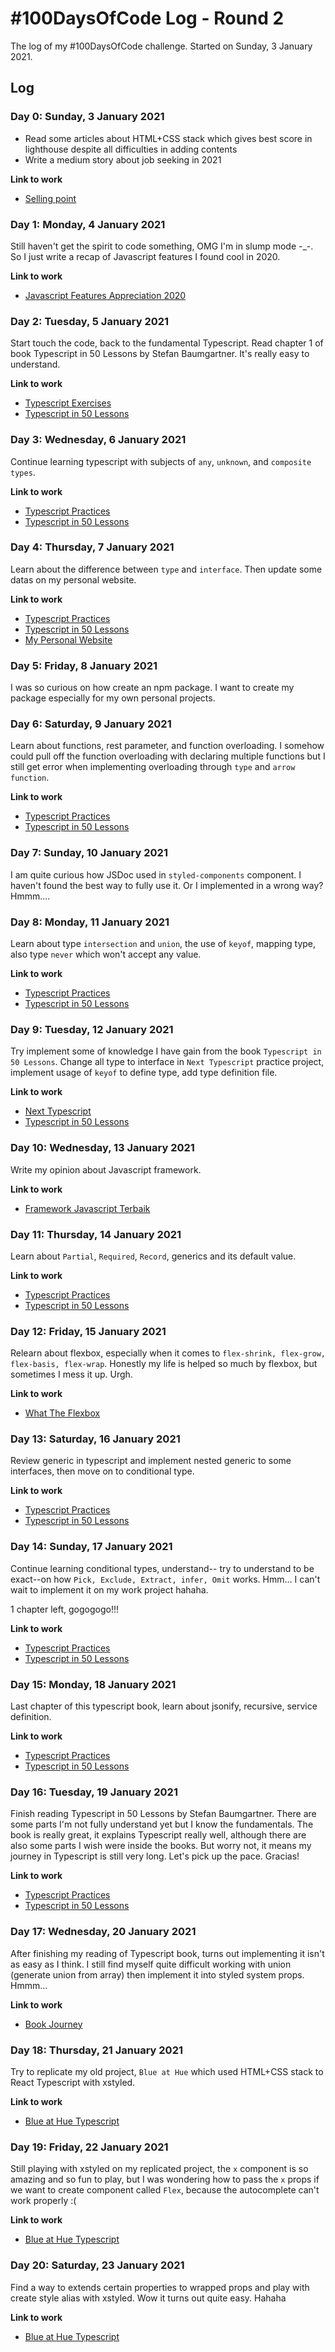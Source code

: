 # #100DaysOfCode Log - Round 2

The log of my #100DaysOfCode challenge. Started on Sunday, 3 January 2021.

## Log

### Day 0: Sunday, 3 January 2021

- Read some articles about HTML+CSS stack which gives best score in lighthouse despite all difficulties in adding contents
- Write a medium story about job seeking in 2021

**Link to work**

- [Selling point](https://iamashari.medium.com/selling-point-5694324da3b7)

### Day 1: Monday, 4 January 2021

Still haven't get the spirit to code something, OMG I'm in slump mode -\_-. So I just write a recap of Javascript features I found cool in 2020.

**Link to work**

- [Javascript Features Appreciation 2020](https://medium.com/bahas-javascript/javascript-features-appreciation-2020-f9bd90d9141e)

### Day 2: Tuesday, 5 January 2021

Start touch the code, back to the fundamental Typescript. Read chapter 1 of book Typescript in 50 Lessons by Stefan Baumgartner. It's really easy to understand.

**Link to work**

- [Typescript Exercises](https://github.com/asharimh97/100-days-of-code/tree/master/typescript-exercises)
- [Typescript in 50 Lessons](https://typescript-book.com/)

### Day 3: Wednesday, 6 January 2021

Continue learning typescript with subjects of `any`, `unknown`, and `composite types`.

**Link to work**

- [Typescript Practices](https://github.com/asharimh97/practices/tree/master/typescript/lesson-1)
- [Typescript in 50 Lessons](https://typescript-book.com/)

### Day 4: Thursday, 7 January 2021

Learn about the difference between `type` and `interface`. Then update some datas on my personal website.

**Link to work**

- [Typescript Practices](https://github.com/asharimh97/practices/tree/master/typescript/lesson-1)
- [Typescript in 50 Lessons](https://typescript-book.com/)
- [My Personal Website](https://iamashari.space/)

### Day 5: Friday, 8 January 2021

I was so curious on how create an npm package. I want to create my package especially for my own personal projects.

### Day 6: Saturday, 9 January 2021

Learn about functions, rest parameter, and function overloading. I somehow could pull off the function overloading with declaring multiple functions but I still get error when implementing overloading through `type` and `arrow function`.

**Link to work**

- [Typescript Practices](https://github.com/asharimh97/practices/tree/master/typescript/lesson-2)
- [Typescript in 50 Lessons](https://typescript-book.com/)

### Day 7: Sunday, 10 January 2021

I am quite curious how JSDoc used in `styled-components` component. I haven't found the best way to fully use it. Or I implemented in a wrong way? Hmmm....

### Day 8: Monday, 11 January 2021

Learn about type `intersection` and `union`, the use of `keyof`, mapping type, also type `never` which won't accept any value.

**Link to work**

- [Typescript Practices](https://github.com/asharimh97/practices/tree/master/typescript/lesson-2)
- [Typescript in 50 Lessons](https://typescript-book.com/)

### Day 9: Tuesday, 12 January 2021

Try implement some of knowledge I have gain from the book `Typescript in 50 Lessons`. Change all type to interface in `Next Typescript` practice project, implement usage of `keyof` to define type, add type definition file.

**Link to work**

- [Next Typescript](https://github.com/asharimh97/practices/tree/master/react-practices/next-typescript)
- [Typescript in 50 Lessons](https://typescript-book.com/)

### Day 10: Wednesday, 13 January 2021

Write my opinion about Javascript framework.

**Link to work**

- [Framework Javascript Terbaik](https://medium.com/bahas-javascript/library-framework-js-terbaik-23b6168d6c7b)

### Day 11: Thursday, 14 January 2021

Learn about `Partial`, `Required`, `Record`, generics and its default value.

**Link to work**

- [Typescript Practices](https://github.com/asharimh97/practices/tree/master/typescript/lesson-3)
- [Typescript in 50 Lessons](https://typescript-book.com/)

### Day 12: Friday, 15 January 2021

Relearn about flexbox, especially when it comes to `flex-shrink, flex-grow, flex-basis, flex-wrap`. Honestly my life is helped so much by flexbox, but sometimes I mess it up. Urgh.

**Link to work**

- [What The Flexbox](https://flexbox.io/)

### Day 13: Saturday, 16 January 2021

Review generic in typescript and implement nested generic to some interfaces, then move on to conditional type.

**Link to work**

- [Typescript Practices](https://github.com/asharimh97/practices/tree/master/typescript/lesson-3)
- [Typescript in 50 Lessons](https://typescript-book.com/)

### Day 14: Sunday, 17 January 2021

Continue learning conditional types, understand-- try to understand to be exact--on how `Pick, Exclude, Extract, infer, Omit` works. Hmm... I can't wait to implement it on my work project hahaha.

1 chapter left, gogogogo!!!

**Link to work**

- [Typescript Practices](https://github.com/asharimh97/practices/tree/master/typescript/lesson-3)
- [Typescript in 50 Lessons](https://typescript-book.com/)

### Day 15: Monday, 18 January 2021

Last chapter of this typescript book, learn about jsonify, recursive, service definition.

**Link to work**

- [Typescript Practices](https://github.com/asharimh97/practices/tree/master/typescript/lesson-4)
- [Typescript in 50 Lessons](https://typescript-book.com/)

### Day 16: Tuesday, 19 January 2021

Finish reading Typescript in 50 Lessons by Stefan Baumgartner. There are some parts I'm not fully understand yet but I know the fundamentals. The book is really great, it explains Typescript really well, although there are also some parts I wish were inside the books. But worry not, it means my journey in Typescript is still very long. Let's pick up the pace. Gracias!

**Link to work**

- [Typescript Practices](https://github.com/asharimh97/practices/tree/master/typescript/lesson-4)
- [Typescript in 50 Lessons](https://typescript-book.com/)

### Day 17: Wednesday, 20 January 2021

After finishing my reading of Typescript book, turns out implementing it isn't as easy as I think. I still find myself quite difficult working with union (generate union from array) then implement it into styled system props. Hmmm...

**Link to work**

- [Book Journey](https://github.com/asharimh97/book-journey)

### Day 18: Thursday, 21 January 2021

Try to replicate my old project, `Blue at Hue` which used HTML+CSS stack to React Typescript with xstyled.

**Link to work**

- [Blue at Hue Typescript](https://github.com/asharimh97/practices/tree/master/react-practices/blueathue-ts)

### Day 19: Friday, 22 January 2021

Still playing with xstyled on my replicated project, the `x` component is so amazing and so fun to play, but I was wondering how to pass the `x` props if we want to create component called `Flex`, because the autocomplete can't work properly :(

**Link to work**

- [Blue at Hue Typescript](https://github.com/asharimh97/practices/tree/master/react-practices/blueathue-ts)

### Day 20: Saturday, 23 January 2021

Find a way to extends certain properties to wrapped props and play with create style alias with xstyled. Wow it turns out quite easy. Hahaha

**Link to work**

- [Blue at Hue Typescript](https://github.com/asharimh97/practices/tree/master/react-practices/blueathue-ts)
